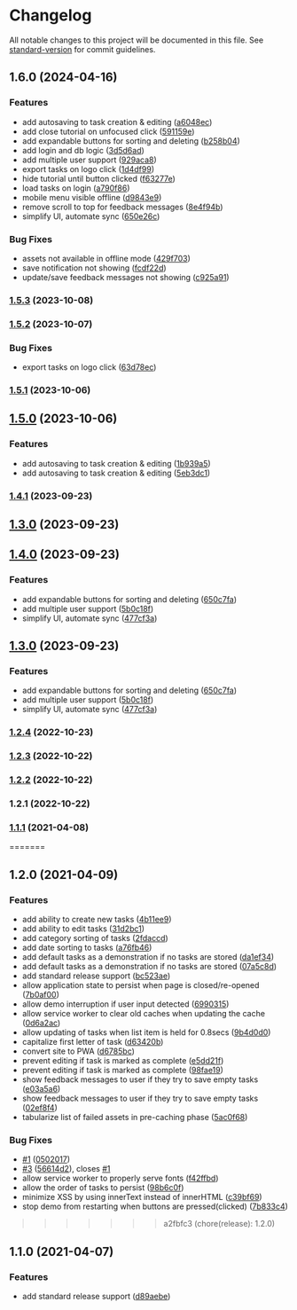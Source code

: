 # Changelog

All notable changes to this project will be documented in this file. See [standard-version](https://github.com/conventional-changelog/standard-version) for commit guidelines.

## 1.6.0 (2024-04-16)


### Features

* add autosaving to task creation & editing ([a6048ec](https://github.com/clickwithclark/prioritize/commit/a6048ecfd22a41aa22d9527aa1677fbd41901bf8))
* add close tutorial on unfocused click ([591159e](https://github.com/clickwithclark/prioritize/commit/591159e012ba56dd2197ff54fdf98189a68b8d7b))
* add expandable buttons for sorting and deleting ([b258b04](https://github.com/clickwithclark/prioritize/commit/b258b043c84ecfa852a96eb93738359ef04a7259))
* add login and db logic ([3d5d6ad](https://github.com/clickwithclark/prioritize/commit/3d5d6ad13de33ffbd2f35276c5598536338dbec1))
* add multiple user support ([929aca8](https://github.com/clickwithclark/prioritize/commit/929aca8b9fcbd067c93544ca2d518bac7f39fdab))
* export tasks on logo click ([1d4df99](https://github.com/clickwithclark/prioritize/commit/1d4df99b2a58bfcfafdbcec9810bc57bd180ccc4))
* hide tutorial until button clicked ([f63277e](https://github.com/clickwithclark/prioritize/commit/f63277e4d207c09d5a096f19a9c8757b50526ab7))
* load tasks on login ([a790f86](https://github.com/clickwithclark/prioritize/commit/a790f86173fadcb2e16cdc4495bdec245c5486ce))
* mobile menu visible offline ([d9843e9](https://github.com/clickwithclark/prioritize/commit/d9843e90b632b5d547112a616bd5e2f715304186))
* remove scroll to top for feedback messages ([8e4f94b](https://github.com/clickwithclark/prioritize/commit/8e4f94b3cd1594fe6fae97fac9892dd86027bd1f))
* simplify UI, automate sync ([650e26c](https://github.com/clickwithclark/prioritize/commit/650e26c2affbff6343b4b7a7603723511ad96a6c))


### Bug Fixes

* assets not available in offline mode ([429f703](https://github.com/clickwithclark/prioritize/commit/429f70351da24efc1b489a4b8eceb782a8972f71))
* save notification not showing ([fcdf22d](https://github.com/clickwithclark/prioritize/commit/fcdf22dfa725519baeaf9cd1dea7a2cba09aea4e))
* update/save feedback messages not showing ([c925a91](https://github.com/clickwithclark/prioritize/commit/c925a91dce323e019be339f822999cf0d684f059))

### [1.5.3](https://github.com/clickwithclark/prioritize/compare/v1.5.2...v1.5.3) (2023-10-08)

### [1.5.2](https://github.com/clickwithclark/prioritize/compare/v1.5.1...v1.5.2) (2023-10-07)


### Bug Fixes

* export tasks on logo click ([63d78ec](https://github.com/clickwithclark/prioritize/commit/63d78ec955eb08977d1d5319c4071022af8b24af))

### [1.5.1](https://github.com/clickwithclark/prioritize/compare/v1.5.0...v1.5.1) (2023-10-06)

## [1.5.0](https://github.com/clickwithclark/prioritize/compare/v1.4.1...v1.5.0) (2023-10-06)


### Features

* add autosaving to task creation & editing ([1b939a5](https://github.com/clickwithclark/prioritize/commit/1b939a5b6eb02d5eb296dce5338f0a5c8b6d5076))
* add autosaving to task creation & editing ([5eb3dc1](https://github.com/clickwithclark/prioritize/commit/5eb3dc1a1f5ee357e6429aadb6d6fd72be0c997a))

### [1.4.1](https://github.com/clickwithclark/prioritize/compare/v1.4.0...v1.4.1) (2023-09-23)

## [1.3.0](https://github.com/clickwithclark/prioritize/compare/v1.2.4...v1.3.0) (2023-09-23)

## [1.4.0](https://github.com/clickwithclark/prioritize/compare/v1.2.4...v1.4.0) (2023-09-23)


### Features

* add expandable buttons for sorting and deleting ([650c7fa](https://github.com/clickwithclark/prioritize/commit/650c7faa7d1d318219a0c080e711f740fe09e0e8))
* add multiple user support ([5b0c18f](https://github.com/clickwithclark/prioritize/commit/5b0c18f9fb2aa097ad3f0b0f33e94564f341b227))
* simplify UI, automate sync ([477cf3a](https://github.com/clickwithclark/prioritize/commit/477cf3adbab8df0846e3dcbd623f434125431673))

## [1.3.0](https://github.com/clickwithclark/prioritize/compare/v1.2.4...v1.3.0) (2023-09-23)


### Features

* add expandable buttons for sorting and deleting ([650c7fa](https://github.com/clickwithclark/prioritize/commit/650c7faa7d1d318219a0c080e711f740fe09e0e8))
* add multiple user support ([5b0c18f](https://github.com/clickwithclark/prioritize/commit/5b0c18f9fb2aa097ad3f0b0f33e94564f341b227))
* simplify UI, automate sync ([477cf3a](https://github.com/clickwithclark/prioritize/commit/477cf3adbab8df0846e3dcbd623f434125431673))

### [1.2.4](https://github.com/clickwithclark/prioritize/compare/v1.2.3...v1.2.4) (2022-10-23)

### [1.2.3](https://github.com/clickwithclark/prioritize/compare/v1.2.2...v1.2.3) (2022-10-22)

### [1.2.2](https://github.com/clickwithclark/prioritize/compare/v1.2.1...v1.2.2) (2022-10-22)

### 1.2.1 (2022-10-22)

### [1.1.1](https://github.com/clickwithclark/prioritize2/compare/v1.1.0...v1.1.1) (2021-04-08)
=======
## 1.2.0 (2021-04-09)


### Features

* add ability to create new tasks ([4b11ee9](https://github.com/clickwithclark/prioritize/commit/4b11ee924a7cf703c6e0917a7ee583bc7a610946))
* add ability to edit tasks ([31d2bc1](https://github.com/clickwithclark/prioritize/commit/31d2bc1aee3afbfd32706765b1fabac4b5da85e5))
* add category sorting of tasks ([2fdaccd](https://github.com/clickwithclark/prioritize/commit/2fdaccd53495e04de46f69d34f1c02d68819ca2a))
* add date sorting to tasks ([a76fb46](https://github.com/clickwithclark/prioritize/commit/a76fb463f9c5ce6add7d9cbfa087b0f4636c28cd))
* add default tasks as a demonstration if no tasks are stored ([da1ef34](https://github.com/clickwithclark/prioritize/commit/da1ef34788b774d321daad8059d2f10073682493))
* add default tasks as a demonstration if no tasks are stored ([07a5c8d](https://github.com/clickwithclark/prioritize/commit/07a5c8dba30ea32f87c1ee6dd479ecd5a6b75614))
* add standard release support ([bc523ae](https://github.com/clickwithclark/prioritize/commit/bc523ae703d0d3a92a523d7f54ec6075e5a5253f))
* allow application state to persist when page is closed/re-opened ([7b0af00](https://github.com/clickwithclark/prioritize/commit/7b0af00e7531589824094ab5dde2ce034622ae5b))
* allow demo interruption if user input detected ([6990315](https://github.com/clickwithclark/prioritize/commit/69903151d973450458a52f286a43b6f19c09a770))
* allow service worker to clear old caches when updating the cache ([0d6a2ac](https://github.com/clickwithclark/prioritize/commit/0d6a2ac8d86eab8074af9ac5130734232d3d7c23))
* allow updating of tasks when list item is held for 0.8secs ([9b4d0d0](https://github.com/clickwithclark/prioritize/commit/9b4d0d083e50f73b8072bd3137078ec60bf7d91e))
* capitalize first letter of task ([d63420b](https://github.com/clickwithclark/prioritize/commit/d63420bd18578cf088e7a0717435cd9cb1a543d3))
* convert site to PWA ([d6785bc](https://github.com/clickwithclark/prioritize/commit/d6785bc255f798885b2a1cb169a0a8d696f9cc2f))
* prevent editing if task is marked as complete ([e5dd21f](https://github.com/clickwithclark/prioritize/commit/e5dd21ff526a84b5e7aa35c27a6b2779c19a3bc7))
* prevent editing if task is marked as complete ([98fae19](https://github.com/clickwithclark/prioritize/commit/98fae19cbffa2667186238093499de02b1d57c80))
* show feedback messages to user if they try to save empty tasks ([e03a5a6](https://github.com/clickwithclark/prioritize/commit/e03a5a6a414ca12d760d1861d29f040d43db64fe))
* show feedback messages to user if they try to save empty tasks ([02ef8f4](https://github.com/clickwithclark/prioritize/commit/02ef8f4bfa0d7aa8f16f7964a221192b7b75970a))
* tabularize list of failed assets in pre-caching phase ([5ac0f68](https://github.com/clickwithclark/prioritize/commit/5ac0f689e6fb15220cc49a88ecbfcab15a5ddf78))


### Bug Fixes

* [#1](https://github.com/clickwithclark/prioritize/issues/1) ([0502017](https://github.com/clickwithclark/prioritize/commit/050201743751c9a0b3d4401668fe9ecb11006f5b))
* [#3](https://github.com/clickwithclark/prioritize/issues/3) ([56614d2](https://github.com/clickwithclark/prioritize/commit/56614d244d08be80b42af248fd2c86b04aa30bc8)), closes [#1](https://github.com/clickwithclark/prioritize/issues/1)
* allow service worker to properly serve fonts ([f42ffbd](https://github.com/clickwithclark/prioritize/commit/f42ffbdeebd059131ff76c64ab9987f658dbf8c3))
* allow the order of tasks to persist ([98b6c0f](https://github.com/clickwithclark/prioritize/commit/98b6c0f886efe013e832530421d79400aeb93dbc))
* minimize XSS by using innerText instead of innerHTML ([c39bf69](https://github.com/clickwithclark/prioritize/commit/c39bf690a69ca67f7681a9b71f0cd66ba055213f))
* stop demo from restarting when buttons are pressed(clicked) ([7b833c4](https://github.com/clickwithclark/prioritize/commit/7b833c4f658f7098ac64705f013d8f8d8854ebfc))
>>>>>>> a2fbfc3 (chore(release): 1.2.0)

## 1.1.0 (2021-04-07)


### Features

* add standard release support ([d89aebe](https://github.com/clickwithclark/prioritize2/commit/d89aebe52b75598e48ca3c3525ae1342bd8c0306))
